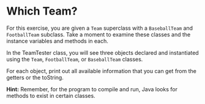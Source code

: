 # Which Team?
For this exercise, you are given a `Team` superclass with a `BaseballTeam` and `FootballTeam` subclass. Take a moment to examine these classes and the instance variables and methods in each.

In the TeamTester class, you will see three objects declared and instantiated using the `Team`, `FootballTeam`, or `BaseballTeam` classes.

For each object, print out all available information that you can get from the getters or the toString.

**Hint:** Remember, for the program to compile and run, Java looks for methods to exist in certain classes.
